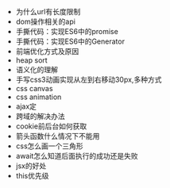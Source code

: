 - 为什么url有长度限制
- dom操作相关的api
- 手撕代码：实现ES6中的promise
- 手撕代码：实现ES6中的Generator
- 前端优化方式及原因
- heap sort
- 语义化的理解
- 手写css3动画实现从左到右移动30px,多种方式
- css canvas
- css animation
- ajax定
- 跨域的解决办法
- cookie前后台如何获取
- 箭头函数什么情况下不能用
- css怎么画一个三角形
- await怎么知道后面执行的成功还是失败
- jsx的好处
- this优先级
